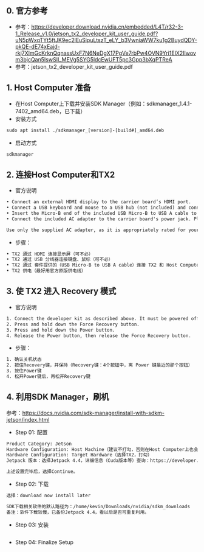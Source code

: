 ## 0. 官方参考
* 参考：https://developer.download.nvidia.cn/embedded/L4T/r32-3-1_Release_v1.0/jetson_tx2_developer_kit_user_guide.pdf?uN5pWxqTYt5ftJK9ec2lEuSipuLtszT_eLY_b3VwniaWW7ku1g2BuydQDY-pkQE-dE74xEajd-rkj7XImGcKrknQqnassUxF7N6NeDgX17PgVe7rbPw4OVN9Yri1EIX2IIwovm3bjcQan5IswSII_MEVg5SYG5ldcEwUFT5pc3Gpp3bXqPTReA
* 参考：jetson_tx2_developer_kit_user_guide.pdf

## 1. Host Computer 准备

* 在Host Computer上下载并安装SDK Manager（例如：sdkmanager_1.4.1-7402_amd64.deb，已下载）
* 安装方式
```html
sudo apt install ./sdkmanager_[version]-[build#]_amd64.deb 
```
* 启动方式
```html
sdkmanager
```

## 2. 连接Host Computer和TX2

* 官方说明
```html
• Connect an external HDMI display to the carrier board’s HDMI port.
• Connect a USB keyboard and mouse to a USB hub (not included) and connect the hub to the developer kit’s USB Type-A port.  (The USB Micro AB port will be needed for flashing.)
• Insert the Micro-B end of the included USB Micro-B to USB A cable to the carrier board’s USB Micro-AB port. Connect the other end to your Linux host computer.
• Connect the included AC adapter to the carrier board's power jack. Plug the AC adapter into an appropriately rated electrical outlet. 

Use only the supplied AC adapter, as it is appropriately rated for your device.
```

* 步骤： 
```html
• TX2 通过 HDMI 连接显示屏（可不必）
• TX2 通过 USB 分线器连接键盘、鼠标（可不必）
• TX2 通过 套件提供的（USB Micro-B to USB A cable）连接 TX2 和 Host Computer。
• TX2 供电（最好用官方原版供电线）
```

## 3. 使 TX2 进入 Recovery 模式

* 官方说明
```html
1. Connect the developer kit as described above. It must be powered off.
2. Press and hold down the Force Recovery button.
3. Press and hold down the Power button.
4. Release the Power button, then release the Force Recovery button.
```

* 步骤： 
```html
1. 确认关机状态
2. 按住Recovery键，并保持（Recovery键：4个按钮中，离 Power 键最近的那个按钮）
3. 按住Power键
4. 松开Power键后，再松开Recovery键
```

## 4. 利用SDK Manager，刷机
参考：https://docs.nvidia.com/sdk-manager/install-with-sdkm-jetson/index.html

* Step 01: 配置
```html
Product Category: Jetson
Hardware Configuration: Host Machine（建议不打勾，否则在Host Computer上也会安装一套软件）
Hardware Configuration: Target Hardware（选择TX2，打勾）
Jetpack 版本：选择Jetpack 4.4，详细信息（Cuda版本等）查询：https://developer.nvidia.com/jetpack-sdk-44-archive

上述设置完毕后，选择Continue。
```

* Step 02: 下载
```html
选择：download now install later

SDK下载相关软件的默认路径为：/home/kevin/Downloads/nvidia/sdkm_downloads
备注：软件下载较慢，已备份Jetpack 4.4，看以后是否可重复利用。
```

* Step 03: 安装
```html

```

* Step 04: Finalize Setup
```html

```

